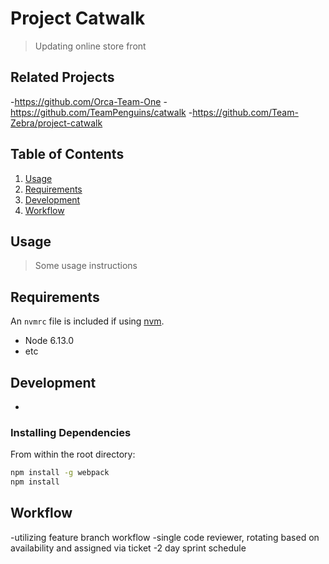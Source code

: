 # Project Catwalk

> Updating online store front

## Related Projects

 -https://github.com/Orca-Team-One
 -https://github.com/TeamPenguins/catwalk
 -https://github.com/Team-Zebra/project-catwalk


## Table of Contents

1. [Usage](#Usage)
1. [Requirements](#requirements)
1. [Development](#development)
1. [Workflow](#workflow)

## Usage

> Some usage instructions

## Requirements

An `nvmrc` file is included if using [nvm](https://github.com/creationix/nvm).

- Node 6.13.0
- etc

## Development
  -
### Installing Dependencies

From within the root directory:

```sh
npm install -g webpack
npm install
```
## Workflow
-utilizing feature branch workflow
-single code reviewer, rotating based on availability and assigned via ticket
-2 day sprint schedule

